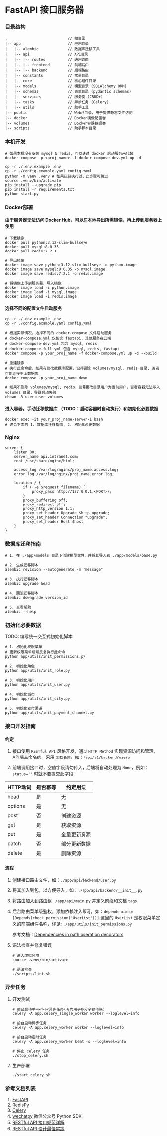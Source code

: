 # FastAPI 接口服务器


### 目录结构

```shell
.                           // 根目录
|-- app                     // 应用目录
|   |-- alembic             // 数据库迁移工具
|   |-- api                 // API目录
|   |-- |-- routes          // 通用路由
|   |-- |-- frontend        // 前端路由
|   |-- |-- backend         // 后端路由
|   |-- constants           // 常量目录
|   |-- core                // 核心组件目录
|   |-- models              // 模型目录 (SQLAlchemy ORM)
|   |-- schemas             // 表单目录 (pydantic schemas)
|   |-- services            // 服务类 (CRUD+)
|   |-- tasks               // 异步任务 (Celery)
|   |-- utils               // 助手工具
|-- public                  // Web根目录，用于提供静态文件访问
|-- docker                  // Docker镜像配置卷
|-- volumes                 // Docker容器数据卷
|-- scripts                 // 助手脚本目录
```


### 本机开发

```shell
# 如果本机没有安装 mysql & redis, 可以通过 docker 启动服务来代替
docker compose -p <proj_name> -f docker-compose-dev.yml up -d

cp -r ./.env.example .env
cp -r ./config.example.yaml config.yaml
python -m venv .venv # 如果已经执行过，此步骤可跳过
source .venv/bin/activate
pip install --upgrade pip
pip install -r requirements.txt
python start.py
```


### Docker部署

#### 由于服务器无法访问 Docker Hub，可以在本地导出所需镜像，再上传到服务器上使用

```shell
# 下载镜像
docker pull python:3.12-slim-bullseye
docker pull mysql:8.0.35
docker pull redis:7.2.1

# 导出镜像
docker image save python:3.12-slim-bullseye -o python.image
docker image save mysql:8.0.35 -o mysql.image
docker image save redis:7.2.1 -o redis.image

# 将镜像上传到服务器，导入镜像
docker image load -i python.image
docker image load -i mysql.image
docker image load -i redis.image
```

#### 选择不同的配置文件启动服务

```shell
cp -r ./.env.example .env
cp -r ./config.example.yaml config.yaml

# 根据实际情况，选择不同的 docker-compose 文件启动服务
# docker-compose.yml 仅包含 fastapi, 其他服务在云端
# docker-compose-dev.yml 包含 mysql, redis
# docker-compose-full.yml 包含 mysql, redis, fastapi
docker compose -p your_proj_name -f docker-compose.yml up -d --build

# 重建镜像
# 执行此命令后，如果有修改数据库配置，记得删除 volumes/mysql, redis 目录, 否者可能连接不上数据库
docker compose -p your_proj_name down

# 如果不删除 volumes/mysql, redis，则需更改目录用户为当前用户，否者容器无法写入 volumes 目录，导致启动失败
chown -R user:user volumes
```

#### 进入容器，手动迁移数据库 （TODO：启动容器时自动执行）和初始化必要数据

```shell
docker exec -it your_proj_name-server-1 bash
# 详见下面的 1. 数据库迁移指南, 2. 初始化必要数据
```


### Nginx

```
server {
    listen 80;
    server_name api.intranet.com;
    root /usr/share/nginx/html;

    access_log /var/log/nginx/proj_name.access.log;
    error_log /var/log/nginx/proj_name.error.log;

    location / {
        if (!-e $request_filename) {
            proxy_pass http://127.0.0.1:<PORT>/;
        }
        proxy_buffering off;
        proxy_redirect off;
        proxy_http_version 1.1;
        proxy_set_header Upgrade $http_upgrade;
        proxy_set_header Connection "upgrade";
        proxy_set_header Host $host;
    }
}
```


### 数据库迁移指南

```shell
# 1. 在 ./app/models 目录下创建模型文件，并将其导入到 ./app/models/base.py

# 2. 生成迁移脚本
alembic revision --autogenerate -m "message"

# 3. 执行迁移脚本
alembic upgrade head

# 4. 回滚迁移脚本
alembic downgrade version_id

# 5. 查看帮助
alembic --help
```


### 初始化必要数据

TODO: 编写统一交互式初始化脚本

```shell
# 1. 初始化权限菜单
# 更新权限菜单后可反复执行此命令
python app/utils/init_permissions.py

# 2. 初始化角色
python app/utils/init_role.py

# 3. 初始化用户
python app/utils/init_user.py

# 4. 初始化城市
python app/utils/init_city.py

# 5. 初始化支付渠道
python app/utils/init_payment_channel.py
```


### 接口开发指南

#### 约定

1. 接口使用 `RESTful API` 风格开发，通过 `HTTP Method` 实现资源访问和管理，API端点命名统一采用 `复数名词`，如：`/api/v1/backend/users`

2. 前端调用接口时，空值字段请勿传入，后端将自动处理为 `None`，例如：`status=''` 时就不要提交此字段

| HTTP动词  | 是否幂等  | 约定用法
|----------|----------|-------------
| head     | 是       | 无
| options  | 是       | 无
| post     | 否       | 创建资源
| get      | 是       | 获取资源
| put      | 是       | 全量更新资源
| patch    | 否       | 部分更新数据
| delete   | 是       | 删除资源

#### 流程

1. 创建接口路由文件，如：`./app/api/backend/user.py`

2. 将其加入到包，以方便导入，如：`./app/api/backend/__init__.py`

3. 将路由加入到路由组 `./app/api/main.py` 并定义前缀和文档 `tags`

4. 后台路由菜单级鉴权，添加依赖注入即可，如：`dependencies=[Depends(check_permission('UserList'))]`
   这里的 `UserList` 是权限菜单定义的前端组件名称，详见: `./app/utils/init_permissions.py`

    参考文档：[Dependencies in path operation decorators](https://fastapi.tiangolo.com/tutorial/dependencies/dependencies-in-path-operation-decorators/)

5. 语法检查并修复错误

   ```shell
   # 进入虚拟环境
   source .venv/bin/activate
   
   # 语法检查
   ./scripts/lint.sh
   ```


### 异步任务

1. 开发测试

    ```shell
    # 前台启动单worker异步任务(专门用于积分余额动账)
    celery -A app.celery_single_worker worker --loglevel=info

    # 前台启动异步任务
    celery -A app.celery_worker worker --loglevel=info

    # 前台启动定时任务
    celery -A app.celery_worker beat -s --loglevel=info

    # 停止 celery 任务
    ./stop_celery.sh
    ```

2. 生产部署
   
   ```shell
   ./start_celery.sh
   ```

### 参考文档列表

1. [FastAPI](https://fastapi.tiangolo.com/)
2. [RedisPy](https://redis.io/docs/latest/develop/connect/clients/python/)
3. [Celery](https://docs.celeryq.dev/en/stable/index.html)
4. [wechatpy](https://www.wechatpy.org/) 微信公众号 Python SDK
5. [RESTful API 接口规范详解](https://cloud.tencent.com/developer/article/2360813)
6. [RESTful API 设计最佳实践](https://segmentfault.com/a/1190000011516151)

